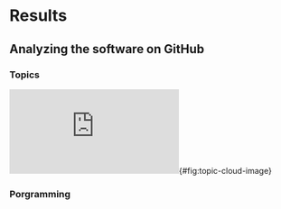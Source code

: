 # Results

## Analyzing the software on GitHub

### Topics

![
**A world cloud generated from the topics provided by the devlopers on the corresponding GitHub repo of the publicaitons**
](https://raw.githubusercontent.com/openjournals/joss-year4-paper/master/content/images/topic_cloud.pdf "Topic cloud"){#fig:topic-cloud-image}



### Porgramming 
